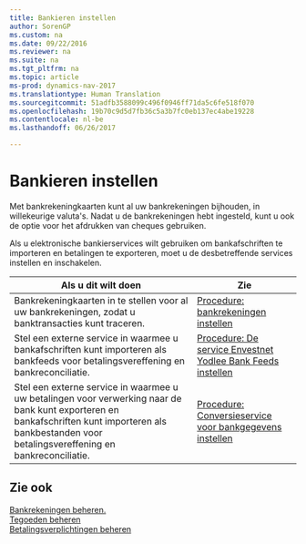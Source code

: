 ```yaml
---
title: Bankieren instellen
author: SorenGP
ms.custom: na
ms.date: 09/22/2016
ms.reviewer: na
ms.suite: na
ms.tgt_pltfrm: na
ms.topic: article
ms-prod: dynamics-nav-2017
ms.translationtype: Human Translation
ms.sourcegitcommit: 51adfb3588099c496f0946ff71da5c6fe518f070
ms.openlocfilehash: 19b70c9d5d7fb36c5a3b7fc0eb137ec4abe19228
ms.contentlocale: nl-be
ms.lasthandoff: 06/26/2017

---
```


# <a name="set-up-banking"></a>Bankieren instellen

Met bankrekeningkaarten kunt al uw bankrekeningen bijhouden, in willekeurige valuta's. Nadat u de bankrekeningen hebt ingesteld, kunt u ook de optie voor het afdrukken van cheques gebruiken.

Als u elektronische bankierservices wilt gebruiken om bankafschriften te importeren en betalingen te exporteren, moet u de desbetreffende services instellen en inschakelen.

|Als u dit wilt doen |Zie |
|---|----|
|Bankrekeningkaarten in te stellen voor al uw bankrekeningen, zodat u banktransacties kunt traceren.|[Procedure: bankrekeningen instellen](bank-how-setup-bank-accounts.md)|
|Stel een externe service in waarmee u bankafschriften kunt importeren als bankfeeds voor betalingsvereffening en bankreconciliatie.|[Procedure: De service Envestnet Yodlee Bank Feeds instellen](bank-how-setup-bank-statement-service.md)|
|Stel een externe service in waarmee u uw betalingen voor verwerking naar de bank kunt exporteren en bankafschriften kunt importeren als bankbestanden voor betalingsvereffening en bankreconciliatie.|[Procedure: Conversieservice voor bankgegevens instellen](bank-how-setup-bank-data-conversion-service.md)|

## <a name="see-also"></a>Zie ook
[Bankrekeningen beheren.](bank-manage-bank-accounts.md)  
[Tegoeden beheren](receivables-manage-receivables.md)  
[Betalingsverplichtingen beheren](payables-manage-payables.md)


